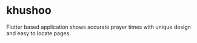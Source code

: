 # khushoo
Flutter based application shows accurate prayer times with unique design and easy to locate pages.
